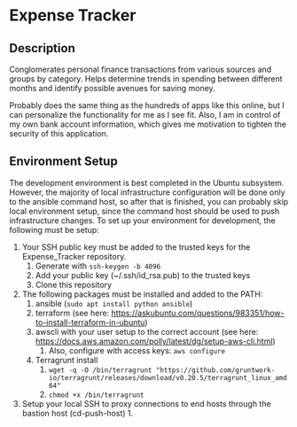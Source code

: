 # Expense Tracker

## Description

Conglomerates personal finance transactions from various sources and groups by category. Helps determine trends in spending between different months and identify possible avenues for saving money.

Probably does the same thing as the hundreds of apps like this online, but I can personalize the functionality for me as I see fit. Also, I am in control of my own bank account information, which gives me motivation to tighten the security of this application.

## Environment Setup

The development environment is best completed in the Ubuntu subsystem. However, the majority of local infrastructure configuration will be done only to the ansible command host, so after that is finished, you can probably skip local environment setup, since the command host should be used to push infrastructure changes. To set up your environment for development, the following must be setup:
1. Your SSH public key must be added to the trusted keys for the Expense_Tracker repository. 
    1. Generate with `ssh-keygen -b 4096` 
    2. Add your public key (~/.ssh/id_rsa.pub) to the trusted keys
    3. Clone this repository
1. The following packages must be installed and added to the PATH: 
    1. ansible (`sudo apt install python ansible`) 
    2. terraform (see here: https://askubuntu.com/questions/983351/how-to-install-terraform-in-ubuntu) 
    3. awscli with your user setup to the correct account (see here: https://docs.aws.amazon.com/polly/latest/dg/setup-aws-cli.html)
        1. Also, configure with access keys: `aws configure`  
    4. Terragrunt install
        1. `wget -q -O /bin/terragrunt "https://github.com/gruntwork-io/terragrunt/releases/download/v0.20.5/terragrunt_linux_amd64"`
        2. `chmod +x /bin/terragrunt`
1. Setup your local SSH to proxy connections to end hosts through the bastion host (cd-push-host)
    1. 
